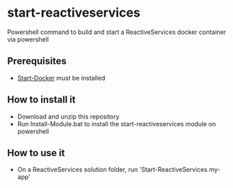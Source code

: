 # start-reactiveservices
Powershell command to build and start a ReactiveServices docker container via powershell

## Prerequisites
- [Start-Docker](https://github.com/rafaelromao/start-docker) must be installed

## How to install it
- Download and unzip this repository
- Run Install-Module.bat to install the start-reactiveservices module on powershell

## How to use it
- On a ReactiveServices solution folder, run 'Start-ReactiveServices my-app'
